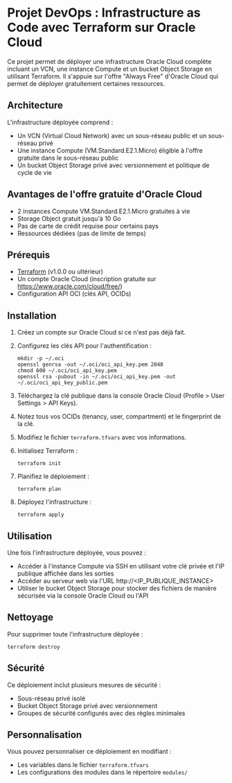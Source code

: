 # Projet DevOps : Infrastructure as Code avec Terraform sur Oracle Cloud

Ce projet permet de déployer une infrastructure Oracle Cloud complète incluant un VCN, une instance Compute et un bucket Object Storage en utilisant Terraform. Il s'appuie sur l'offre "Always Free" d'Oracle Cloud qui permet de déployer gratuitement certaines ressources.

## Architecture

L'infrastructure déployée comprend :

- Un VCN (Virtual Cloud Network) avec un sous-réseau public et un sous-réseau privé
- Une instance Compute (VM.Standard.E2.1.Micro) éligible à l'offre gratuite dans le sous-réseau public
- Un bucket Object Storage privé avec versionnement et politique de cycle de vie

## Avantages de l'offre gratuite d'Oracle Cloud

- 2 instances Compute VM.Standard.E2.1.Micro gratuites à vie
- Storage Object gratuit jusqu'à 10 Go
- Pas de carte de crédit requise pour certains pays
- Ressources dédiées (pas de limite de temps)

## Prérequis

- [Terraform](https://www.terraform.io/downloads.html) (v1.0.0 ou ultérieur)
- Un compte Oracle Cloud (inscription gratuite sur https://www.oracle.com/cloud/free/)
- Configuration API OCI (clés API, OCIDs)

## Installation

1. Créez un compte sur Oracle Cloud si ce n'est pas déjà fait.

2. Configurez les clés API pour l'authentification :
   ```
   mkdir -p ~/.oci
   openssl genrsa -out ~/.oci/oci_api_key.pem 2048
   chmod 600 ~/.oci/oci_api_key.pem
   openssl rsa -pubout -in ~/.oci/oci_api_key.pem -out ~/.oci/oci_api_key_public.pem
   ```

3. Téléchargez la clé publique dans la console Oracle Cloud (Profile > User Settings > API Keys).

4. Notez tous vos OCIDs (tenancy, user, compartment) et le fingerprint de la clé.

5. Modifiez le fichier `terraform.tfvars` avec vos informations.

6. Initialisez Terraform :
   ```
   terraform init
   ```

7. Planifiez le déploiement :
   ```
   terraform plan
   ```

8. Déployez l'infrastructure :
   ```
   terraform apply
   ```

## Utilisation

Une fois l'infrastructure déployée, vous pouvez :

- Accéder à l'instance Compute via SSH en utilisant votre clé privée et l'IP publique affichée dans les sorties
- Accéder au serveur web via l'URL http://<IP_PUBLIQUE_INSTANCE>
- Utiliser le bucket Object Storage pour stocker des fichiers de manière sécurisée via la console Oracle Cloud ou l'API

## Nettoyage

Pour supprimer toute l'infrastructure déployée :
```
terraform destroy
```

## Sécurité

Ce déploiement inclut plusieurs mesures de sécurité :
- Sous-réseau privé isolé
- Bucket Object Storage privé avec versionnement
- Groupes de sécurité configurés avec des règles minimales

## Personnalisation

Vous pouvez personnaliser ce déploiement en modifiant :
- Les variables dans le fichier `terraform.tfvars`
- Les configurations des modules dans le répertoire `modules/` 